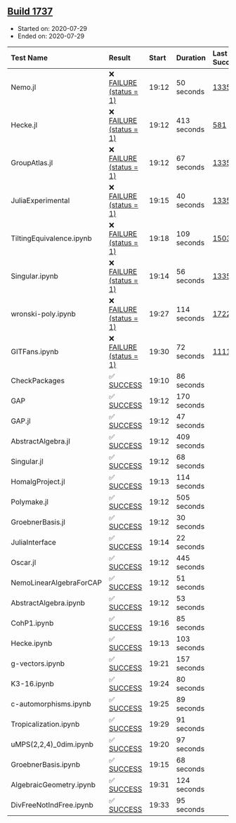 ## [Build 1737](https://oscarci.mathematik.uni-kl.de/job/oscar-julia-1.4/1737/)

* Started on: 2020-07-29
* Ended on: 2020-07-29

| Test Name    | Result | Start | Duration | Last Success | First Failure |
|:-------------|:-------|:------|:---------|:-------------|:--------------|
| Nemo.jl | ❌ [FAILURE (status = 1)](https://oscarci.mathematik.uni-kl.de/job/oscar-julia-1.4/1737/artifact/logs/build-1737/Nemo.jl.log) | 19:12 | 50 seconds | [1335](https://oscarci.mathematik.uni-kl.de/job/oscar-julia-1.4/1335/) | [1336](https://oscarci.mathematik.uni-kl.de/job/oscar-julia-1.4/1336/) |
| Hecke.jl | ❌ [FAILURE (status = 1)](https://oscarci.mathematik.uni-kl.de/job/oscar-julia-1.4/1737/artifact/logs/build-1737/Hecke.jl.log) | 19:12 | 413 seconds | [581](https://oscarci.mathematik.uni-kl.de/job/oscar-julia-1.4/581/) | [582](https://oscarci.mathematik.uni-kl.de/job/oscar-julia-1.4/582/) |
| GroupAtlas.jl | ❌ [FAILURE (status = 1)](https://oscarci.mathematik.uni-kl.de/job/oscar-julia-1.4/1737/artifact/logs/build-1737/GroupAtlas.jl.log) | 19:12 | 67 seconds | [1335](https://oscarci.mathematik.uni-kl.de/job/oscar-julia-1.4/1335/) | [1336](https://oscarci.mathematik.uni-kl.de/job/oscar-julia-1.4/1336/) |
| JuliaExperimental | ❌ [FAILURE (status = 1)](https://oscarci.mathematik.uni-kl.de/job/oscar-julia-1.4/1737/artifact/logs/build-1737/JuliaExperimental.log) | 19:15 | 40 seconds | [1335](https://oscarci.mathematik.uni-kl.de/job/oscar-julia-1.4/1335/) | [1336](https://oscarci.mathematik.uni-kl.de/job/oscar-julia-1.4/1336/) |
| TiltingEquivalence.ipynb | ❌ [FAILURE (status = 1)](https://oscarci.mathematik.uni-kl.de/job/oscar-julia-1.4/1737/artifact/logs/build-1737/TiltingEquivalence.ipynb.log) | 19:18 | 109 seconds | [1503](https://oscarci.mathematik.uni-kl.de/job/oscar-julia-1.4/1503/) | [1504](https://oscarci.mathematik.uni-kl.de/job/oscar-julia-1.4/1504/) |
| Singular.ipynb | ❌ [FAILURE (status = 1)](https://oscarci.mathematik.uni-kl.de/job/oscar-julia-1.4/1737/artifact/logs/build-1737/Singular.ipynb.log) | 19:14 | 56 seconds | [1335](https://oscarci.mathematik.uni-kl.de/job/oscar-julia-1.4/1335/) | [1336](https://oscarci.mathematik.uni-kl.de/job/oscar-julia-1.4/1336/) |
| wronski-poly.ipynb | ❌ [FAILURE (status = 1)](https://oscarci.mathematik.uni-kl.de/job/oscar-julia-1.4/1737/artifact/logs/build-1737/wronski-poly.ipynb.log) | 19:27 | 114 seconds | [1722](https://oscarci.mathematik.uni-kl.de/job/oscar-julia-1.4/1722/) | [1723](https://oscarci.mathematik.uni-kl.de/job/oscar-julia-1.4/1723/) |
| GITFans.ipynb | ❌ [FAILURE (status = 1)](https://oscarci.mathematik.uni-kl.de/job/oscar-julia-1.4/1737/artifact/logs/build-1737/GITFans.ipynb.log) | 19:30 | 72 seconds | [1111](https://oscarci.mathematik.uni-kl.de/job/oscar-julia-1.4/1111/) | [1112](https://oscarci.mathematik.uni-kl.de/job/oscar-julia-1.4/1112/) |
| CheckPackages | ✅ [SUCCESS](https://oscarci.mathematik.uni-kl.de/job/oscar-julia-1.4/1737/artifact/logs/build-1737/CheckPackages.log) | 19:10 | 86 seconds |  |  |
| GAP | ✅ [SUCCESS](https://oscarci.mathematik.uni-kl.de/job/oscar-julia-1.4/1737/artifact/logs/build-1737/GAP.log) | 19:12 | 170 seconds |  |  |
| GAP.jl | ✅ [SUCCESS](https://oscarci.mathematik.uni-kl.de/job/oscar-julia-1.4/1737/artifact/logs/build-1737/GAP.jl.log) | 19:12 | 47 seconds |  |  |
| AbstractAlgebra.jl | ✅ [SUCCESS](https://oscarci.mathematik.uni-kl.de/job/oscar-julia-1.4/1737/artifact/logs/build-1737/AbstractAlgebra.jl.log) | 19:12 | 409 seconds |  |  |
| Singular.jl | ✅ [SUCCESS](https://oscarci.mathematik.uni-kl.de/job/oscar-julia-1.4/1737/artifact/logs/build-1737/Singular.jl.log) | 19:12 | 68 seconds |  |  |
| HomalgProject.jl | ✅ [SUCCESS](https://oscarci.mathematik.uni-kl.de/job/oscar-julia-1.4/1737/artifact/logs/build-1737/HomalgProject.jl.log) | 19:13 | 114 seconds |  |  |
| Polymake.jl | ✅ [SUCCESS](https://oscarci.mathematik.uni-kl.de/job/oscar-julia-1.4/1737/artifact/logs/build-1737/Polymake.jl.log) | 19:12 | 505 seconds |  |  |
| GroebnerBasis.jl | ✅ [SUCCESS](https://oscarci.mathematik.uni-kl.de/job/oscar-julia-1.4/1737/artifact/logs/build-1737/GroebnerBasis.jl.log) | 19:12 | 30 seconds |  |  |
| JuliaInterface | ✅ [SUCCESS](https://oscarci.mathematik.uni-kl.de/job/oscar-julia-1.4/1737/artifact/logs/build-1737/JuliaInterface.log) | 19:14 | 22 seconds |  |  |
| Oscar.jl | ✅ [SUCCESS](https://oscarci.mathematik.uni-kl.de/job/oscar-julia-1.4/1737/artifact/logs/build-1737/Oscar.jl.log) | 19:12 | 445 seconds |  |  |
| NemoLinearAlgebraForCAP | ✅ [SUCCESS](https://oscarci.mathematik.uni-kl.de/job/oscar-julia-1.4/1737/artifact/logs/build-1737/NemoLinearAlgebraForCAP.log) | 19:12 | 51 seconds |  |  |
| AbstractAlgebra.ipynb | ✅ [SUCCESS](https://oscarci.mathematik.uni-kl.de/job/oscar-julia-1.4/1737/artifact/logs/build-1737/AbstractAlgebra.ipynb.log) | 19:12 | 53 seconds |  |  |
| CohP1.ipynb | ✅ [SUCCESS](https://oscarci.mathematik.uni-kl.de/job/oscar-julia-1.4/1737/artifact/logs/build-1737/CohP1.ipynb.log) | 19:16 | 85 seconds |  |  |
| Hecke.ipynb | ✅ [SUCCESS](https://oscarci.mathematik.uni-kl.de/job/oscar-julia-1.4/1737/artifact/logs/build-1737/Hecke.ipynb.log) | 19:13 | 103 seconds |  |  |
| g-vectors.ipynb | ✅ [SUCCESS](https://oscarci.mathematik.uni-kl.de/job/oscar-julia-1.4/1737/artifact/logs/build-1737/g-vectors.ipynb.log) | 19:21 | 157 seconds |  |  |
| K3-16.ipynb | ✅ [SUCCESS](https://oscarci.mathematik.uni-kl.de/job/oscar-julia-1.4/1737/artifact/logs/build-1737/K3-16.ipynb.log) | 19:24 | 80 seconds |  |  |
| c-automorphisms.ipynb | ✅ [SUCCESS](https://oscarci.mathematik.uni-kl.de/job/oscar-julia-1.4/1737/artifact/logs/build-1737/c-automorphisms.ipynb.log) | 19:25 | 89 seconds |  |  |
| Tropicalization.ipynb | ✅ [SUCCESS](https://oscarci.mathematik.uni-kl.de/job/oscar-julia-1.4/1737/artifact/logs/build-1737/Tropicalization.ipynb.log) | 19:29 | 91 seconds |  |  |
| uMPS(2,2,4)_0dim.ipynb | ✅ [SUCCESS](https://oscarci.mathematik.uni-kl.de/job/oscar-julia-1.4/1737/artifact/logs/build-1737/uMPS-2-2-4-_0dim.ipynb.log) | 19:20 | 97 seconds |  |  |
| GroebnerBasis.ipynb | ✅ [SUCCESS](https://oscarci.mathematik.uni-kl.de/job/oscar-julia-1.4/1737/artifact/logs/build-1737/GroebnerBasis.ipynb.log) | 19:15 | 68 seconds |  |  |
| AlgebraicGeometry.ipynb | ✅ [SUCCESS](https://oscarci.mathematik.uni-kl.de/job/oscar-julia-1.4/1737/artifact/logs/build-1737/AlgebraicGeometry.ipynb.log) | 19:31 | 124 seconds |  |  |
| DivFreeNotIndFree.ipynb | ✅ [SUCCESS](https://oscarci.mathematik.uni-kl.de/job/oscar-julia-1.4/1737/artifact/logs/build-1737/DivFreeNotIndFree.ipynb.log) | 19:33 | 95 seconds |  |  |
